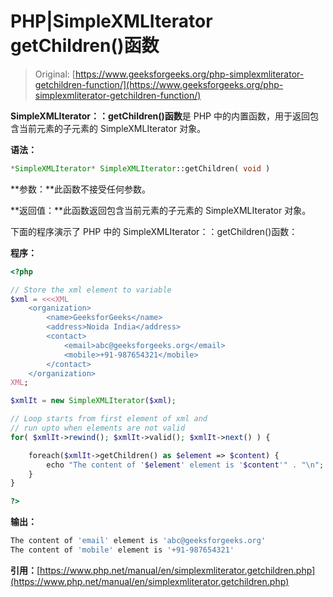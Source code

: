 # PHP|SimpleXMLIterator getChildren()函数

> Original: [https://www.geeksforgeeks.org/php-simplexmliterator-getchildren-function/](https://www.geeksforgeeks.org/php-simplexmliterator-getchildren-function/)

**SimpleXMLIterator：：getChildren()函数**是 PHP 中的内置函数，用于返回包含当前元素的子元素的 SimpleXMLIterator 对象。

**语法：**

```php
*SimpleXMLIterator* SimpleXMLIterator::getChildren( void )
```

**参数：**此函数不接受任何参数。

**返回值：**此函数返回包含当前元素的子元素的 SimpleXMLIterator 对象。

下面的程序演示了 PHP 中的 SimpleXMLIterator：：getChildren()函数：

**程序：**

```php
<?php

// Store the xml element to variable
$xml = <<<XML
    <organization>
        <name>GeeksforGeeks</name>
        <address>Noida India</address>
        <contact>
            <email>abc@geeksforgeeks.org</email>
            <mobile>+91-987654321</mobile>
        </contact>
    </organization>
XML;

$xmlIt = new SimpleXMLIterator($xml);

// Loop starts from first element of xml and 
// run upto when elements are not valid
for( $xmlIt->rewind(); $xmlIt->valid(); $xmlIt->next() ) {

    foreach($xmlIt->getChildren() as $element => $content) {
        echo "The content of '$element' element is '$content'" . "\n";
    }
}

?>
```

**输出：**

```php
The content of 'email' element is 'abc@geeksforgeeks.org'
The content of 'mobile' element is '+91-987654321'

```

**引用：**[https://www.php.net/manual/en/simplexmliterator.getchildren.php](https://www.php.net/manual/en/simplexmliterator.getchildren.php)